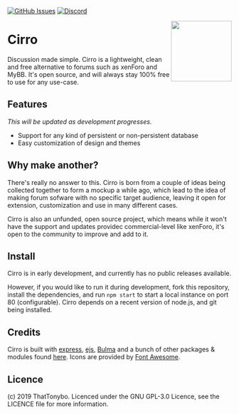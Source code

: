 [![GitHub Issues](https://img.shields.io/github/issues/cirroapp/cirro.svg)](https://github.com/cirroapp/cirro/issues)
[![Discord](https://discordapp.com/api/guilds/454409434676854786/embed.png?style=shield)](https://discord.gg/nnpPGRy)  

<img align="right" width="136" height="136" src="https://i.imgur.com/EvT6Mbi.png">

# Cirro
Discussion made simple. Cirro is a lightweight, clean and free alternative to forums such as xenForo and MyBB. It's open source, and will always stay 100% free to use for any use-case.

## Features
*This will be updated as development progresses.*  
- Support for any kind of persistent or non-persistent database
- Easy customization of design and themes

## Why make another?
There's really no answer to this. Cirro is born from a couple of ideas being collected together to form a mockup a while ago, which lead to the idea of making forum sofware with no specific target audience, leaving it open for extension, customization and use in many different cases.  

Cirro is also an unfunded, open source project, which means while it won't have the support and updates providec commercial-level like xenForo, it's open to the community to improve and add to it.

## Install
Cirro is in early development, and currently has no public releases available.  

However, if you would like to run it during development, fork this repository, install the dependencies, and run `npm start` to start a local instance on port 80 (configurable). Cirro depends on a recent version of node.js, and git being installed.

## Credits
Cirro is built with [express](https://expressjs.com), [ejs](http://ejs.co), [Bulma](https://bulma.io) and a bunch of other packages & modules found [here](https://github.com/cirroapp/cirro/blob/master/package.json#L13). Icons are provided by [Font Awesome](https://fontawesome.com/).

## Licence
(c) 2019 ThatTonybo. Licenced under the GNU GPL-3.0 Licence, see the LICENCE file for more information.